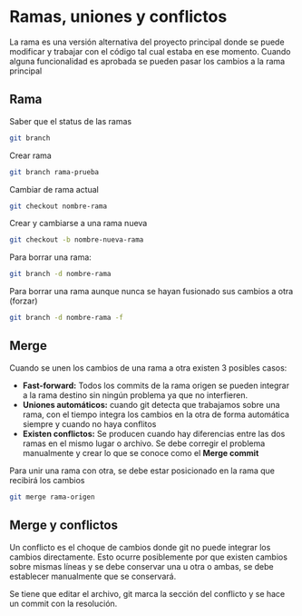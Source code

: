 # Ramas, uniones y conflictos

La rama es una versión alternativa del proyecto principal donde se puede modificar y trabajar con el código tal cual estaba en ese momento. Cuando alguna funcionalidad es aprobada se pueden pasar los cambios a la rama principal

## Rama

Saber que el status de las ramas

```bash
git branch
```

Crear rama

```bash
git branch rama-prueba
```

Cambiar de rama actual

```bash
git checkout nombre-rama
```

Crear y cambiarse a una rama nueva

```bash
git checkout -b nombre-nueva-rama
```

Para borrar una rama:
```bash
git branch -d nombre-rama
```

Para borrar una rama aunque nunca se hayan fusionado sus cambios a otra (forzar)

```bash
git branch -d nombre-rama -f
```

## Merge
 
Cuando se unen los cambios de una rama a otra existen 3 posibles casos:

- **Fast-forward:** Todos los commits de la rama origen se pueden integrar a la rama destino sin ningún problema ya que no interfieren.
- **Uniones automáticos:** cuando git detecta que trabajamos sobre una rama, con el tiempo integra los cambios en la otra de forma automática siempre y cuando no haya conflitos
- **Existen conflictos:**  Se producen cuando hay diferencias entre las dos ramas en el mismo lugar o archivo. Se debe corregir el problema manualmente y crear lo que se conoce como el **Merge commit**

Para unir una rama con otra, se debe estar posicionado en la rama que recibirá los cambios

```bash
git merge rama-origen
```

## Merge y conflictos

Un conflicto es el choque de cambios donde git no puede integrar los cambios directamente. Esto ocurre posiblemente por que existen cambios sobre mismas líneas y se debe conservar una u otra o ambas, se debe establecer manualmente que se conservará.

Se tiene que editar el archivo, git marca la sección del conflicto y se hace un commit con la resolución.